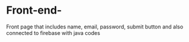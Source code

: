 # Front-end-
Front page that includes name, email, password, submit  button and also connected to firebase with java codes
